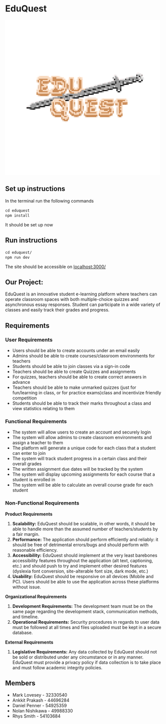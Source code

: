 # EduQuest

![EduQuest Logo](Assets/eduQuestpxArtLogo.png)

## Set up instructions
In the terminal run the following commands
```
cd eduquest
npm install
```

It should be set up now

## Run instructions 
```
cd eduquest/
npm run dev
```

The site should be accessible on [localhost:3000/](localhost:3000/) 

## Our Project:
EduQuest is an innovative student e-learning platform where teachers can operate classroom spaces with both multiple-choice quizzes and asynchronous essay responses. Student can participate in a wide variety of classes and easily track their grades and progress.



## Requirements

### User Requirements
- Users should be able to create accounts under an email easily
- Admins should be able to create courses/classroom environments for teachers
- Students should be able to join classes via a sign-in code
- Teachers should be able to create Quizzes and assignments
- For quizzes, teachers should be able to create correct answers in advance
- Teachers should be able to make unmarked quizzes (just for fun/learning in class, or for practice exams)class and incentivize friendly competition 
- Students should be able to track their marks throughout a class and view statistics relating to them



### Functional Requirements
- The system will allow users to create an account and securely login
- The system will allow admins to create classroom environments and assign a teacher to them
- The platform will generate a unique code for each class that a student can enter to join
- The system will track student progress in a certain class and their overall grades
- The written assignment due dates will be tracked by the system
- The system will display upcoming assignments for each course that a student is enrolled in
- The system will be able to calculate an overall course grade for each student


### Non-Functional Requirements

**Product Requirements**

1. **Scalability:** EduQuest should be scalable, in other words, it should be able to handle more than the assumed number of teachers/students by a fair margin.
2. **Performance:** The application should perform efficiently and reliably: it should be free of detrimental errors/bugs and should perform with reasonable efficiency.
3. **Accessibility:** EduQuest should implement at the very least barebones accessibility features throughout the application (alt text, captioning, etc.) and should push to try and implement other desired features (dyslexia font conversion, site-alterable font size, dark mode, etc.) 
4. **Usability:** EduQuest should be responsive on all devices (Mobile and PC). Users should be able to use the application across these platforms without issue.

**Organizational Requirements**


1. **Development Requirements:** The development team must be on the same page regarding the development stack, communication methods, and timeline. 
2. **Operational Requirements:** Security procedures in regards to user data must be followed at all times and files uploaded must be kept in a secure database. 
   
**External Requirements**
1. **Legislative Requirements:** Any data collected by EduQuest should not be sold or distributed under any circumstance or in any manner. EduQuest must provide a privacy policy if data collection is to take place and must follow academic integrity policies.



## Members
- Mark Lovesey - 32330540
- Ankkit Prakash - 44696284
- Daniel Penner - 54925359
- Nolan Nishikawa - 49988330
- Rhys Smith - 54103684 
